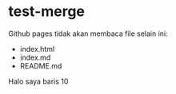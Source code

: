 # test-merge


Github pages tidak akan membaca file selain ini:

- index.html 
- index.md 
- README.md

Halo saya baris 10
